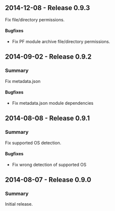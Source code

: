 ## 2014-12-08 - Release 0.9.3

Fix file/directory permissions.

#### Bugfixes

- Fix PF module archive file/directory permissions.

## 2014-09-02 - Release 0.9.2

### Summary

Fix metadata.json

#### Bugfixes

- Fix metadata.json module dependencies

## 2014-08-08 - Release 0.9.1

### Summary

Fix supported OS detection.

#### Bugfixes

- Fix wrong detection of supported OS

## 2014-08-07 - Release 0.9.0

### Summary

Initial release.
